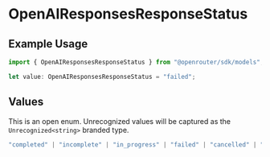 # OpenAIResponsesResponseStatus

## Example Usage

```typescript
import { OpenAIResponsesResponseStatus } from "@openrouter/sdk/models";

let value: OpenAIResponsesResponseStatus = "failed";
```

## Values

This is an open enum. Unrecognized values will be captured as the `Unrecognized<string>` branded type.

```typescript
"completed" | "incomplete" | "in_progress" | "failed" | "cancelled" | "queued" | Unrecognized<string>
```